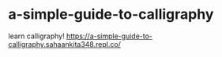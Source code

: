 # a-simple-guide-to-calligraphy
learn calligraphy!
https://a-simple-guide-to-calligraphy.sahaankita348.repl.co/
